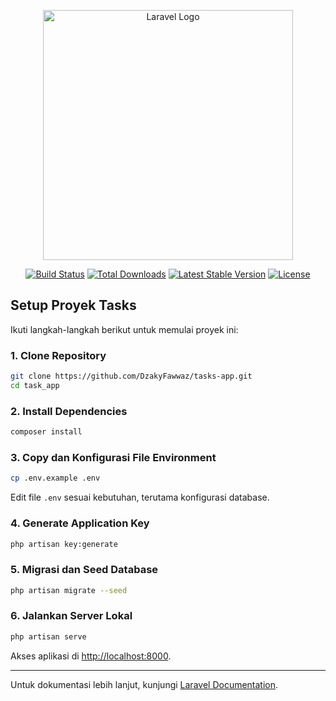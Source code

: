 <p align="center"><a href="https://laravel.com" target="_blank"><img src="https://raw.githubusercontent.com/laravel/art/master/logo-lockup/5%20SVG/2%20CMYK/1%20Full%20Color/laravel-logolockup-cmyk-red.svg" width="400" alt="Laravel Logo"></a></p>

<p align="center">
<a href="https://github.com/laravel/framework/actions"><img src="https://github.com/laravel/framework/workflows/tests/badge.svg" alt="Build Status"></a>
<a href="https://packagist.org/packages/laravel/framework"><img src="https://img.shields.io/packagist/dt/laravel/framework" alt="Total Downloads"></a>
<a href="https://packagist.org/packages/laravel/framework"><img src="https://img.shields.io/packagist/v/laravel/framework" alt="Latest Stable Version"></a>
<a href="https://packagist.org/packages/laravel/framework"><img src="https://img.shields.io/packagist/l/laravel/framework" alt="License"></a>
</p>

## Setup Proyek Tasks

Ikuti langkah-langkah berikut untuk memulai proyek ini:

### 1. Clone Repository

```bash
git clone https://github.com/DzakyFawwaz/tasks-app.git
cd task_app
```

### 2. Install Dependencies

```bash
composer install
```

### 3. Copy dan Konfigurasi File Environment

```bash
cp .env.example .env
```

Edit file `.env` sesuai kebutuhan, terutama konfigurasi database.

### 4. Generate Application Key

```bash
php artisan key:generate
```

### 5. Migrasi dan Seed Database

```bash
php artisan migrate --seed
```

### 6. Jalankan Server Lokal

```bash
php artisan serve
```

Akses aplikasi di [http://localhost:8000](http://localhost:8000).

---

Untuk dokumentasi lebih lanjut, kunjungi [Laravel Documentation](https://laravel.com/docs).
